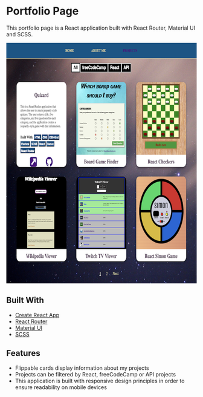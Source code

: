# Portfolio Page

This portfolio page is a React application built with React Router, Material UI and SCSS.  

<img src='screenshot1.png' width='733px' height='636px'/>

## Built With

* [Create React App](https://github.com/facebookincubator/create-react-app)
* [React Router](https://reacttraining.com/react-router/core/guides/philosophy)
* [Material UI](https://material-ui.com/)
* [SCSS](https://sass-lang.com/)

## Features

* Flippable cards display information about my projects
* Projects can be filtered by React, freeCodeCamp or API projects
* This application is built with responsive design principles in order to ensure readability on mobile devices
